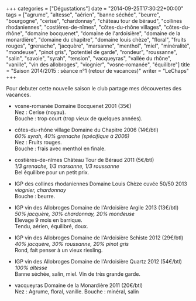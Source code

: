 +++
categories = ["Dégustations"]
date = "2014-09-25T17:30:22+00:00"
tags = ["agrume", "altesse", "aérien", "banne séchée", "beurre", "bourgogne", "cerise", "chardonnay", "château tour de béraud", "collines rhodaniennes", "costières-de-nîmes", "côtes-du-rhône villages", "côtes-du-rhône", "domaine bocquenet", "domaine de l'ardoisière", "domaine de la monardière", "domaine du chapitre", "domaine louis chèze", "floral", "fruits rouges", "grenache", "jacquère", "marsanne", "menthol", "miel", "minéralité", "mondeuse", "pinot gris", "potentiel de garde", "rondeur", "roussanne", "salin", "savoie", "syrah", "tension", "vacqueyras", "vallée du rhône", "vanille", "vin des allobroges", "viognier", "vosne-romanée", "équilibre"] 
title = "Saison 2014/2015 : séance n°1 (retour de vacances)"
writer = "LeChaps"
+++

Pour debuter cette nouvelle saison le club partage mes découvertes des vacances.

* vosne-romanée Domaine Bocquenet 2001 (35€)  
Nez : Cerise (noyau).  
Bouche : trop court (trop vieux de quelques années).

* côtes-du-rhône village Domaine du Chapitre 2006 (14€/btl) <i class="fa fa-plus-circle"></i>  
_60% syrah, 40% grenache (spécifique à 2006)_  
Nez : Fruits rouges.  
Bouche : frais avec menthol en finale.  

* costières-de-nîmes Château Tour de Béraud 2011 (5€/btl) <i class="fa fa-plus-circle"></i>  
_1/3 grenache, 1/3 marsanne, 1/3 roussanne_  
Bel équilibre pour un petit prix.

* IGP des collines rhodaniennes Domaine Louis Chèze cuvée 50/50 2013
_viognier, chardonnay_  
Bouche : beurre.  

* IGP vin des Allobroges Domaine de l'Ardoisière Argile 2013 (13€/btl) <i class="fa fa-plus-circle"></i> <i class="fa fa-plus-circle"></i>  
_50% jacquère, 30% chardonnay, 20% mondeuse_  
Elevage 9 mois en barrique.  
Tendu, aérien, équilibré, doux.

* IGP vin des Allobroges Domaine de l'Ardoisière Schiste 2012 (29€/btl)  
_40% jacquère, 30% roussanne, 20% pinot gris_  
Rond, fait penser à un vieux riesling.

* IGP vin des Allobroges Domaine de l'Ardoisière Quartz 2012 (54€/btl)  
_100% altesse_  
Banne séchée, salin, miel. Vin de très grande garde.  

* vacqueyras Domaine de la Monardière 2011 (20€/btl) <i class="fa fa-plus-circle"></i>  
Nez : Agrume, floral, vanille.
Bouche : minéral, salin
